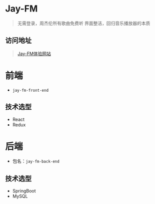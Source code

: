 # Jay-FM

> 无需登录，周杰伦所有歌曲免费听
> 界面整洁，回归音乐播放器的本质

## 访问地址

> [Jay-FM体验网站](http://www.xxl.cab)

# 前端

- `jay-fm-front-end`

## 技术选型

- React 
- Redux

# 后端

- 包名：`jay-fm-back-end`

## 技术选型

- SpringBoot
- MySQL
